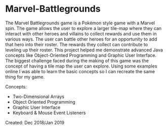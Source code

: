 # Marvel-Battlegrounds
The Marvel Battlegrounds game is a Pokémon style game with a Marvel spin. The game allows the user to explore a larger tile-map where they can interact with other heroes and villains to collect rewards and use them in various ways. The user can battle other heroes for an opportunity to add that hero into their roster. The rewards they collect can contribute to leveling up their roster.
This project helped me demonstrate advanced Java concepts like Object-Oriented Programming and Graphic User Interface. The biggest challenge faced during the making of this game was the concept of having a tile map the user can explore. Using some examples online I was able to learn the basic concepts so I can recreate the same thing for my game.

Concepts:
- Two-Dimensional Arrays
- Object Oriented Programming
- Graphic User Interface
- Keyboard & Mouse Event Listeners

Created: Dec 2018/Jan 2019

